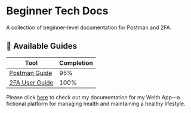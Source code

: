 # Beginner Tech Docs

A collection of beginner-level documentation for Postman and 2FA.

## 📄 Available Guides

| Tool | Completion |
|------|------------|
 | [Postman Guide](Postman-Guide.md) | 95% |
 | [2FA User Guide](2FA.pdf) | 100% |

Please click [here](https://github.com/Samuelsen1/Tech-Writing-Samples) to check out my documentation for my Welth App—a fictional platform for managing health and maintaining a healthy lifestyle.


